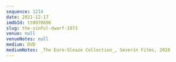 ```yaml
---
sequence: 1214
date: 2021-12-17
imdbId: tt0070696
slug: the-sinful-dwarf-1973
venue: null
venueNotes: null
medium: DVD
mediumNotes: _The Euro-Sleaze Collection_, Severin Films, 2010
---
```

